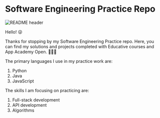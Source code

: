 # Software Engineering Practice Repo

![README header]()

Hello! 😜

Thanks for stopping by my Software Engineering Practice repo. Here, you can find my solutions and projects completed with Educative courses and App Academy Open. 👨🏾‍💻

The primary languages I use in my practice work are:
1. Python
2. Java
3. JavaScript

The skills I am focusing on practicing are:
1. Full-stack development
2. API development
3. Algorithms
